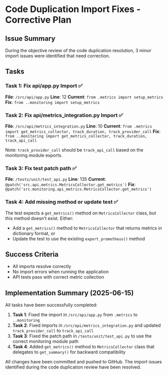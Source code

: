 # Code Duplication Import Fixes - Corrective Plan

## Issue Summary
During the objective review of the code duplication resolution, 3 minor import issues were identified that need correction.

## Tasks

### Task 1: Fix api/app.py Import ✅
**File**: `/src/api/app.py`
**Line**: 12
**Current**: `from .metrics import setup_metrics`
**Fix**: `from ..monitoring import setup_metrics`

### Task 2: Fix api/metrics_integration.py Import ✅
**File**: `/src/api/metrics_integration.py`
**Line**: 10
**Current**: `from .metrics import get_metrics_collector, track_duration, track_provider_call`
**Fix**: `from ..monitoring import get_metrics_collector, track_duration, track_api_call`

Note: `track_provider_call` should be `track_api_call` based on the monitoring module exports.

### Task 3: Fix test patch path ✅
**File**: `/tests/unit/test_api.py`
**Line**: 135
**Current**: `@patch('src.api.metrics.MetricsCollector.get_metrics')`
**Fix**: `@patch('src.monitoring.api_metrics.MetricsCollector.get_metrics')`

### Task 4: Add missing method or update test ✅
The test expects a `get_metrics()` method on `MetricsCollector` class, but this method doesn't exist. Either:
- Add a `get_metrics()` method to `MetricsCollector` that returns metrics in dictionary format, or
- Update the test to use the existing `export_prometheus()` method

## Success Criteria
- All imports resolve correctly
- No import errors when running the application
- API tests pass with correct metric collection

## Implementation Summary (2025-06-15)

All tasks have been successfully completed:

1. **Task 1**: Fixed the import in `/src/api/app.py` from `.metrics` to `..monitoring`
2. **Task 2**: Fixed imports in `/src/api/metrics_integration.py` and updated `track_provider_call` to `track_api_call`
3. **Task 3**: Fixed the patch path in `/tests/unit/test_api.py` to use the correct monitoring module path
4. **Task 4**: Added `get_metrics()` method to `MetricsCollector` class that delegates to `get_summary()` for backward compatibility

All changes have been committed and pushed to GitHub. The import issues identified during the code duplication review have been resolved.